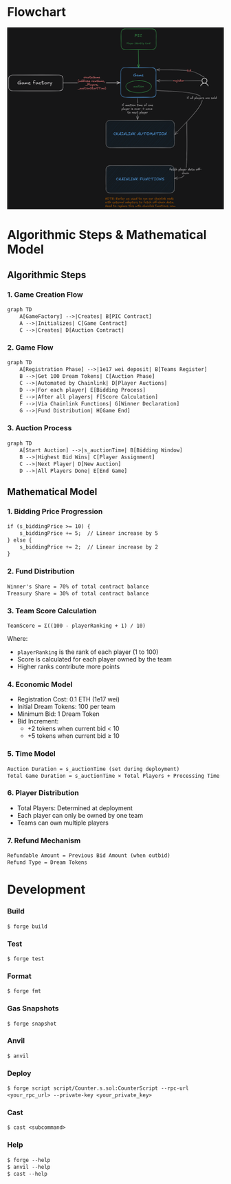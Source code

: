 # Flowchart
![Flowchart](/assets/flowchart.png)

# Algorithmic Steps & Mathematical Model

## Algorithmic Steps

### 1. Game Creation Flow
```mermaid
graph TD
    A[GameFactory] -->|Creates| B[PIC Contract]
    A -->|Initializes| C[Game Contract]
    C -->|Creates| D[Auction Contract]
```

### 2. Game Flow
```mermaid
graph TD
    A[Registration Phase] -->|1e17 wei deposit| B[Teams Register]
    B -->|Get 100 Dream Tokens| C[Auction Phase]
    C -->|Automated by Chainlink| D[Player Auctions]
    D -->|For each player| E[Bidding Process]
    E -->|After all players| F[Score Calculation]
    F -->|Via Chainlink Functions| G[Winner Declaration]
    G -->|Fund Distribution| H[Game End]
```

### 3. Auction Process
```mermaid
graph TD
    A[Start Auction] -->|s_auctionTime| B[Bidding Window]
    B -->|Highest Bid Wins| C[Player Assignment]
    C -->|Next Player| D[New Auction]
    D -->|All Players Done| E[End Game]
```

## Mathematical Model

### 1. Bidding Price Progression
```solidity
if (s_biddingPrice >= 10) {
    s_biddingPrice += 5;  // Linear increase by 5
} else {
    s_biddingPrice += 2;  // Linear increase by 2
}
```

### 2. Fund Distribution
```
Winner's Share = 70% of total contract balance
Treasury Share = 30% of total contract balance
```

### 3. Team Score Calculation
```solidity
TeamScore = Σ((100 - playerRanking + 1) / 10)
```
Where:
- `playerRanking` is the rank of each player (1 to 100)
- Score is calculated for each player owned by the team
- Higher ranks contribute more points

### 4. Economic Model
- Registration Cost: 0.1 ETH (1e17 wei)
- Initial Dream Tokens: 100 per team
- Minimum Bid: 1 Dream Token
- Bid Increment: 
  - +2 tokens when current bid < 10
  - +5 tokens when current bid ≥ 10

### 5. Time Model
```
Auction Duration = s_auctionTime (set during deployment)
Total Game Duration = s_auctionTime × Total Players + Processing Time
```

### 6. Player Distribution
- Total Players: Determined at deployment
- Each player can only be owned by one team
- Teams can own multiple players

### 7. Refund Mechanism
```
Refundable Amount = Previous Bid Amount (when outbid)
Refund Type = Dream Tokens
```

# Development

### Build

```shell
$ forge build
```

### Test

```shell
$ forge test
```

### Format

```shell
$ forge fmt
```

### Gas Snapshots

```shell
$ forge snapshot
```

### Anvil

```shell
$ anvil
```

### Deploy

```shell
$ forge script script/Counter.s.sol:CounterScript --rpc-url <your_rpc_url> --private-key <your_private_key>
```

### Cast

```shell
$ cast <subcommand>
```

### Help

```shell
$ forge --help
$ anvil --help
$ cast --help
```